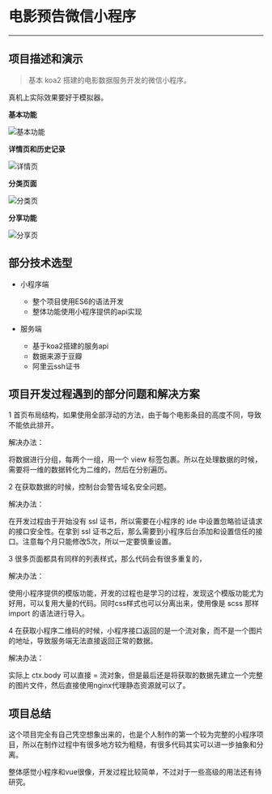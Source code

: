 # 电影预告微信小程序

---


## 项目描述和演示

> 基本 koa2 搭建的电影数据服务开发的微信小程序。

真机上实际效果要好于模拟器。

**基本功能**

![基本功能](http://static.zybuluo.com/maxlasting/ys5wyd2k5hgzgdjml0n5falw/1.gif)


**详情页和历史记录**

![详情页](http://static.zybuluo.com/maxlasting/lad44f8duw51slrj23pna24w/2.gif)


**分类页面**

![分类页](http://static.zybuluo.com/maxlasting/7622lg18fyae25igq12e5cqq/3.gif)


**分享功能**

![分享页](http://static.zybuluo.com/maxlasting/fjdh7bfws0204upqye1qb245/4.gif)



## 部分技术选型

- 小程序端
    - 整个项目使用ES6的语法开发
    - 整体功能使用小程序提供的api实现
    
- 服务端
    - 基于koa2搭建的服务api
    - 数据来源于豆瓣
    - 阿里云ssh证书



## 项目开发过程遇到的部分问题和解决方案

1 首页布局结构，如果使用全部浮动的方法，由于每个电影条目的高度不同，导致不能依此排开。

解决办法：

将数据进行分组，每两个一组，用一个 view 标签包裹。所以在处理数据的时候，需要将一维的数据转化为二维的，然后在分别遍历。


2 在获取数据的时候，控制台会警告域名安全问题。

解决办法：

在开发过程由于开始没有 ssl 证书，所以需要在小程序的 ide 中设置忽略验证请求的接口安全性。在拿到 ssl 证书之后，那么需要到小程序后台添加和设置信任的接口。注意每个月只能修改5次，所以一定要慎重设置。


3 很多页面都具有同样的列表样式，那么代码会有很多重复的，

解决办法：

使用小程序提供的模版功能，开发的过程也是学习的过程，发现这个模版功能尤为好用，可以复用大量的代码。同时css样式也可以分离出来，使用像是 scss 那样 import 的语法进行导入。


4 在获取小程序二维码的时候，小程序接口返回的是一个流对象，而不是一个图片的地址，导致服务端无法直接返回正常的数据。

解决办法：

实际上 ctx.body 可以直接 = 流对象，但是最后还是将获取的数据先建立一个完整的图片文件，然后直接使用nginx代理静态资源就可以了。


## 项目总结

这个项目完全有自己凭空想象出来的，也是个人制作的第一个较为完整的小程序项目，所以在制作过程中有很多地方较为粗糙，有很多代码其实可以进一步抽象和分离。

整体感觉小程序和vue很像，开发过程比较简单，不过对于一些高级的用法还有待研究。
